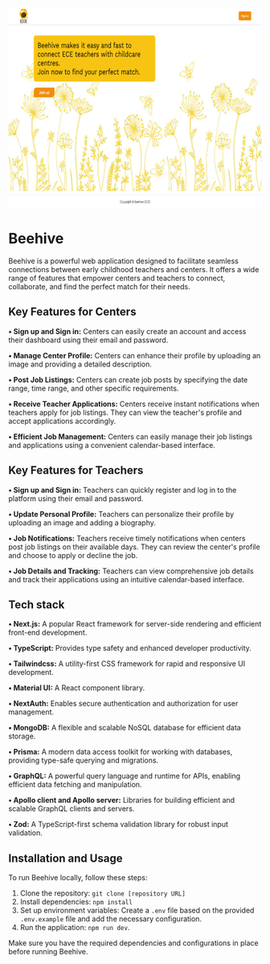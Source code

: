 
<img src="beehive-nextjs/public/beehive.jpeg" alt="beehive" width="800" height="400">

# Beehive

Beehive is a powerful web application designed to facilitate seamless connections between early childhood teachers and centers. It offers a wide range of features that empower centers and teachers to connect, collaborate, and find the perfect match for their needs.

## Key Features for Centers

**• Sign up and Sign in:** Centers can easily create an account and access their dashboard using their email and password.

**• Manage Center Profile:** Centers can enhance their profile by uploading an image and providing a detailed description.

**• Post Job Listings:** Centers can create job posts by specifying the date range, time range, and other specific requirements.

**• Receive Teacher Applications:** Centers receive instant notifications when teachers apply for job listings. They can view the teacher's profile and accept applications accordingly.

**• Efficient Job Management:** Centers can easily manage their job listings and applications using a convenient calendar-based interface.

## Key Features for Teachers

**• Sign up and Sign in:** Teachers can quickly register and log in to the platform using their email and password. 

**• Update Personal Profile:** Teachers can personalize their profile by uploading an image and adding a biography.

**• Job Notifications:** Teachers receive timely notifications when centers post job listings on their available days. They can review the center's profile and choose to apply or decline the job.

**• Job Details and Tracking:** Teachers can view comprehensive job details and track their applications using an intuitive calendar-based interface.

## Tech stack

**• Next.js:** A popular React framework for server-side rendering and efficient front-end development.

**• TypeScript:** Provides type safety and enhanced developer productivity.

**• Tailwindcss:** A utility-first CSS framework for rapid and responsive UI development.

**• Material UI:** A React component library.

**• NextAuth:** Enables secure authentication and authorization for user management.

**• MongoDB:** A flexible and scalable NoSQL database for efficient data storage.

**• Prisma:** A modern data access toolkit for working with databases, providing type-safe querying and migrations.

**• GraphQL:** A powerful query language and runtime for APIs, enabling efficient data fetching and manipulation.

**• Apollo client and Apollo server:** Libraries for building efficient and scalable GraphQL clients and servers.

**• Zod:** A TypeScript-first schema validation library for robust input validation.

## Installation and Usage

To run Beehive locally, follow these steps:

1. Clone the repository: `git clone [repository URL]`
2. Install dependencies: `npm install`
3. Set up environment variables: Create a `.env` file based on the provided `.env.example` file and add the necessary configuration.
4. Run the application: `npm run dev`.

Make sure you have the required dependencies and configurations in place before running Beehive.
